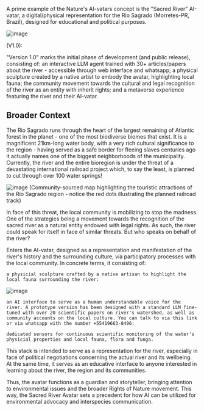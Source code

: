 A prime example of the Nature's AI-vatars concept is the "Sacred River" AI-vatar, a digital/physical representation for the Rio Sagrado (Morretes-PR, Brazil), designed for educational and political purposes.

![image](https://github.com/user-attachments/assets/4248a216-2971-4e5c-951a-3d2f0dff8530)

(V1.0):

"Version 1.0" marks the initial phase of development (and public release), consisting of: an interactive LLM agent trained with 30+ articles/papers about the river - accessible through web interface and whatsapp; a physical sculpture created by a native artist to embody the avatar, highlighting local fauna; the community movement towards the cultural and legal recognition of the river as an entity with inherit rights; and a metaverse experience featuring the river and their AI-vatar.

## Broader Context

The Rio Sagrado runs through the heart of the largest remaining of Atlantic forest in the planet - one of the most biodiverse biomes that exist. It is a magnificent 21km-long water body, with a very rich cultural significance to the region - having served as a safe border for fleeing slaves centuries ago it actually names one of the biggest neighborhoods of the municipality. Currently, the river and the entire bioregion is under the threat of a devastating international railroad project which, to say the least, is planned to cut through over 100 water springs!

![image](https://github.com/user-attachments/assets/2be66c11-0be6-4d1f-9f96-27ef5d115a81)
(Community-sourced map highlighting the touristic attractions of the Rio Sagrado region - notice the red dots illustrating the planned railroad track)

In face of this threat, the local community is mobilizing to stop the madness. One of the strategies being a movement towards the recognition of the sacred river as a natural entity endowed with legal rights. As such, the river could speak for itself in face of similar threats.
But who speaks on behalf of the river?

Enters the AI-vatar, designed as a representation and manifestation of the river's history and the surrounding culture, via participatory processes with the local community. In concrete terms, it consisting of:

    a physicial sculpture crafted by a native artisan to highlight the local fauna surrounding the river:

![image](https://github.com/user-attachments/assets/21978bee-396b-4fa1-a01f-af4bbb7affc2)

    an AI interface to serve as a human understandable voice for the river. A prototype version has been designed with a standard LLM fine-tuned with over 20 scientific papers on river's watershed, as well as community accounts on the local culture. You can talk to via this link or via whatsapp with the number +55419663-8496:

    dedicated sensors for continuous scientific monitoring of the water's physicial properties and local fauna, flora and funga.

This stack is intended to serve as a representation for the river, especially in face of political negotiations concerning the actual river and its wellbeing. At the same time, it serves as an educative interface to anyone interested in learning about the river, the region and its communities.

Thus, the avatar functions as a guardian and storyteller, bringing attention to environmental issues and the broader Rights of Nature movement. This way, the Sacred River Avatar sets a precedent for how AI can be utilized for environmental advocacy and interspecies communication.
